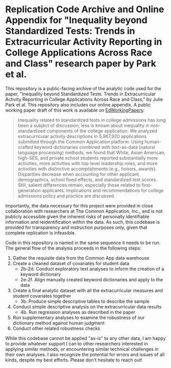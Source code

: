 # Replication Code Archive and Online Appendix for "Inequality beyond Standardized Tests: Trends in Extracurricular Activity Reporting in College Applications Across Race and Class" research paper by Park et al.

This repository is a public-facing archive of the analytic code used for the paper, "Inequality beyond Standardized Tests: Trends in Extracurricular Activity Reporting in College Applications Across Race and Class," by Julie Park et al. This repository also includes our online appendix. A public working paper draft of this work is available on [EdWorkingPapers](https://edworkingpapers.com/ai23-749):

>Inequality related to standardized tests in college admissions has long been a subject of discussion; less is known about inequality in non-standardized components of the college application. We analyzed extracurricular activity descriptions in 5,967,920 applications submitted through the Common Application platform. Using human-crafted keyword dictionaries combined with text-as-data (natural language processing) methods, we found that White, Asian American, high-SES, and private school students reported substantially more activities, more activities with top-level leadership roles, and more activities with distinctive accomplishments (e.g., honors, awards). Disparities decrease when accounting for other applicant demographics, school fixed effects, and standardized test scores. Still, salient differences remain, especially those related to first-generation applicants. Implications and recommendations for college admissions policy and practice are discussed.

Importantly, the data necessary for this project were provided in close collaboration with researchers at The Common Application, Inc., and is not publicly accessible given the inherent risks of personally identifiable information and reidentification within the data. As such, this codebase is provided for transparency and instruction purposes only, given that complete replication is infeasible.

Code in this repository is named in the same sequence it needs to be run. The general flow of the analysis proceeds in the following steps:
1. Gather the requisite data from the Common App data warehouse
2. Create a cleaned dataset of covariates for student data
   + 2b-2d. Conduct exploratory text analyses to inform the creation of a keyword dictionary
   + 2e-2f. Align manually created keyword dictionaries and apply to the data
3. Create a final analytic dataset with all the extracurricular measures and student covariates together
   + 3b. Produce simple descriptive tables to describe the sample
4. Conduct simple descriptive analysis on the extracurricular data results
   + 4b. Run regression analyses as described in the paper
5. Run supplementary analyses to examine the robustness of our dictionary method against human judgment
6. Conduct other related robustness checks

While this codebase cannot be applied "as-is" to any other data, I am happy to provide whatever support I can to other researchers interested in applying similar methods, or encountering similar technical challenges in their own analyses. I also recognize the potential for errors and issues of all kinds, despite my best efforts. Please don't hesitate to reach out!
